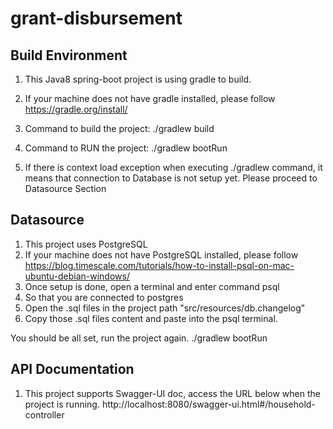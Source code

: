 # grant-disbursement

Build Environment
-----------------
1. This Java8 spring-boot project is using gradle to build.
2. If your machine does not have gradle installed, please follow
    https://gradle.org/install/
3. Command to build the project:
    ./gradlew build
4. Command to RUN the project:
    ./gradlew bootRun

5. If there is context load exception when executing ./gradlew command, it means that connection to Database is not setup yet.
    Please proceed to Datasource Section

Datasource
-----------
1. This project uses PostgreSQL
2. If your machine does not have PostgreSQL installed, please follow
    https://blog.timescale.com/tutorials/how-to-install-psql-on-mac-ubuntu-debian-windows/
3. Once setup is done, open a terminal and enter command
    psql
4. So that you are connected to postgres
5. Open the .sql files in the project path "src/resources/db.changelog"
6. Copy those .sql files content and paste into the psql terminal.

You should be all set, run the project again.
    ./gradlew bootRun

API Documentation
------------------
1. This project supports Swagger-UI doc, access the URL below when the project is running.
    http://localhost:8080/swagger-ui.html#/household-controller